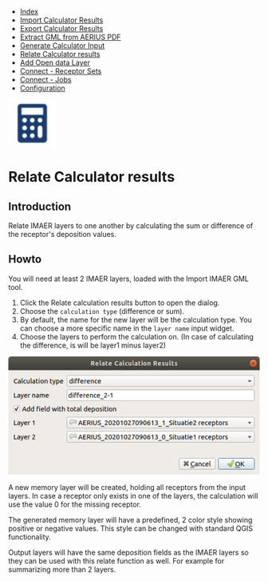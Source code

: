 * [Index](index.md)
* [Import Calculator Results](01_import_calc_results.md)
* [Export Calculator Results](02_export_calc_results.md)
* [Extract GML from AERIUS PDF](03_extract_gml_from_pdf.md)
* [Generate Calculator Input](04_generate_calc_input.md)
* [Relate Calculator results](05_relate_calc_results.md)
* [Add Open data Layer](06_open_data_layers.md)
* [Connect - Receptor Sets](07_connect_receptor_sets.md)
* [Connect - Jobs](08_connect_jobs.md)
* [Configuration](09_configuration.md)

<img src="img/icons/icon_relate_calc_results.svg" alt="button" width="96"/>

# Relate Calculator results

## Introduction

Relate IMAER layers to one another by calculating the sum or difference of the receptor's deposition values.

## Howto

You will need at least 2 IMAER layers, loaded with the Import IMAER GML tool.

1. Click the Relate calculation results button to open the dialog.
2. Choose the `calculation type` (difference or sum).
3. By default, the name for the new layer will be the calculation type. You can choose a more specific name in the `layer name` input widget.
4. Choose the layers to perform the calculation on. (In case of calculating the difference, is will be layer1 minus layer2)

![dialog](img/relate_calc_results_dlg.png)

A new memory layer will be created, holding all receptors from the input layers. In case a receptor only exists in one of the layers, the calculation will use the value 0 for the missing receptor.

The generated memory layer will have a predefined, 2 color style showing positive or negative values. This style can be changed with standard QGIS functionality.

Output layers will have the same deposition fields as the IMAER layers so they can be used with this relate function as well. For example for summarizing more than 2 layers.
